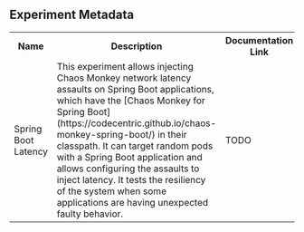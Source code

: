 ## Experiment Metadata

<table>
<tr>
<th> Name </th>
<th> Description </th>
<th> Documentation Link </th>
</tr>
<tr>
 <td> Spring Boot Latency </td>
 <td> This experiment allows injecting Chaos Monkey network latency assaults on Spring Boot applications, which have the [Chaos Monkey for Spring Boot](https://codecentric.github.io/chaos-monkey-spring-boot/) in their classpath. It can target random pods with a Spring Boot application and allows configuring the assaults to inject latency. It tests the resiliency of the system when some applications are having unexpected faulty behavior.</td>
 <td>  TODO </td>
 </tr>
 </table>

